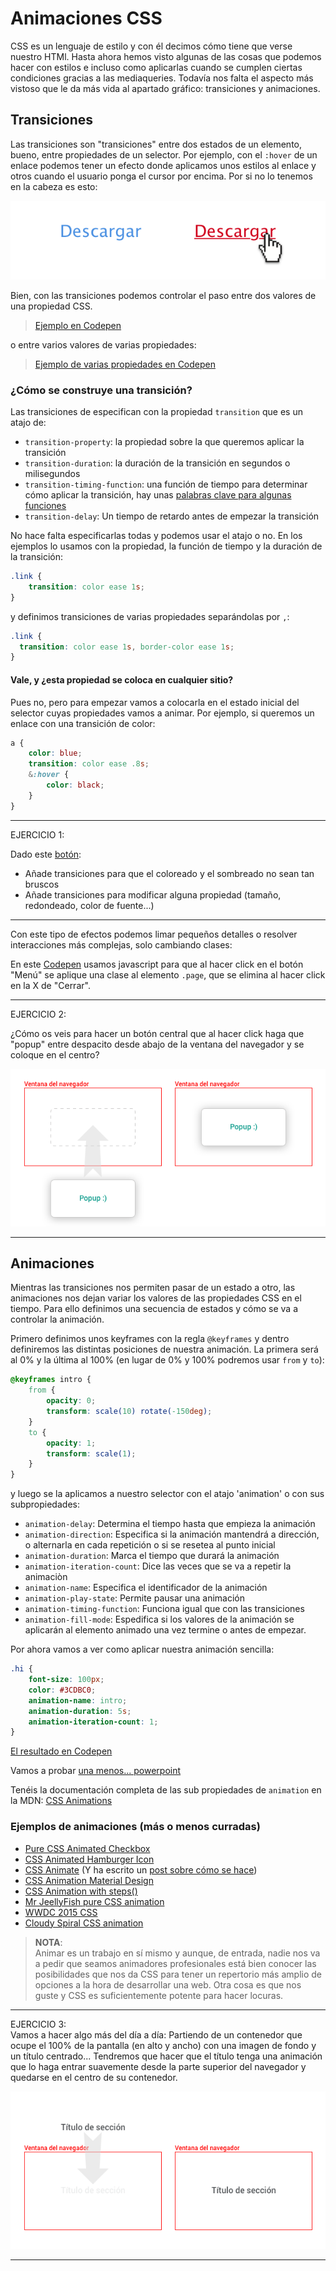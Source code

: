 # Animaciones CSS
CSS es un lenguaje de estilo y con él decimos cómo tiene que verse nuestro HTMl. Hasta ahora hemos visto algunas de las cosas que podemos hacer con estilos e incluso como aplicarlas cuando se cumplen ciertas condiciones gracias a las mediaqueries. Todavía nos falta el aspecto más vistoso que le da más vida al apartado gráfico: transiciones y animaciones.

## Transiciones
Las transiciones son "transiciones" entre dos estados de un elemento, bueno, entre propiedades de un selector. Por ejemplo, con el `:hover` de un enlace podemos tener un efecto donde aplicamos unos estilos al enlace y otros cuando el usuario ponga el cursor por encima. Por si no lo tenemos en la cabeza es esto:  

![Hover básico](assets/images/3-3/hover.png)

Bien, con las transiciones podemos controlar el paso entre dos valores de una propiedad CSS.  
> [Ejemplo en Codepen](https://codepen.io/adalab/pen/baEmxK)

o entre varios valores de varias propiedades:

> [Ejemplo de varias propiedades en Codepen](https://codepen.io/adalab/pen/dJGwPg)

### ¿Cómo se construye una transición?
Las transiciones de especifican con la propiedad `transition` que es un atajo de:
* `transition-property`: la propiedad sobre la que queremos aplicar la transición
* `transition-duration`: la duración de la transición en segundos o milisegundos
* `transition-timing-function`: una función de tiempo para determinar cómo aplicar la transición, hay unas [palabras clave para algunas funciones](https://developer.mozilla.org/en-US/docs/Web/CSS/single-transition-timing-function#Keywords_for_common_timing_functions)
* `transition-delay`: Un tiempo de retardo antes de empezar la transición

No hace falta especificarlas todas y podemos usar el atajo o no. En los ejemplos lo usamos con la propiedad, la función de tiempo y la duración de la transición:
```css
.link {
	transition: color ease 1s;
}
```
y definimos transiciones de varias propiedades separándolas por `,`:
```css
.link {
  transition: color ease 1s, border-color ease 1s;
}
```
#### Vale, y ¿esta propiedad se coloca en cualquier sitio?
Pues no, pero para empezar vamos a colocarla en el estado inicial del selector cuyas propiedades vamos a animar.
Por ejemplo, si queremos un enlace con una transición de color:
```scss
a {
	color: blue;
	transition: color ease .8s;
	&:hover {
		color: black;
	}
}
```
***
EJERCICIO 1:

Dado este [botón](https://codepen.io/adalab/pen/XVXGVN?editors=1100):
- Añade transiciones para que el coloreado y el sombreado no sean tan bruscos
- Añade transiciones para modificar alguna propiedad (tamaño, redondeado, color de fuente...)
***
Con este tipo de efectos podemos limar pequeños detalles o resolver interacciones más complejas, solo cambiando clases:

En este [Codepen](https://codepen.io/adalab/pen/goPZep) usamos javascript para que al hacer click en el botón "Menú" se aplique una clase al elemento `.page`, que se elimina al hacer click en la X de "Cerrar".

***
EJERCICIO 2:

¿Cómo os veis para hacer un botón central que al hacer click haga que "popup" entre despacito desde abajo de la ventana del navegador y se coloque en el centro?

![Ejemplo](assets/images/3-3/popup-transition.png)
***

## Animaciones
Mientras las transiciones nos permiten pasar de un estado a otro, las animaciones nos dejan variar los valores de las propiedades CSS en el tiempo.
Para ello definimos una secuencia de estados y cómo se va a controlar la animación.

Primero definimos unos keyframes con la regla `@keyframes` y dentro definiremos las distintas posiciones de nuestra animación. La primera será al 0% y la última al 100% (en lugar de 0% y 100% podremos usar `from` y `to`):
```css
@keyframes intro {
	from {
		opacity: 0;
		transform: scale(10) rotate(-150deg);
	}
	to {
		opacity: 1;
		transform: scale(1);
	}
}
```
y luego se la aplicamos a nuestro selector con el atajo 'animation' o con sus subpropiedades:
- `animation-delay`: Determina el tiempo  hasta que empieza la animación
- `animation-direction`: Especifica si la animación mantendrá a dirección, o alternarla en cada repetición o si se resetea al punto inicial
- `animation-duration`: Marca el tiempo que durará la animación
- `animation-iteration-count`: Dice las veces que se va a repetir la animaciòn
- `animation-name`: Especifica el identificador de la animación
- `animation-play-state`: Permite pausar una animación
- `animation-timing-function`: Funciona igual que con las transiciones
- `animation-fill-mode`: Espedifica si los valores de la animación se aplicarán al elemento animado una vez termine o antes de empezar.

Por ahora vamos a ver como aplicar nuestra animación sencilla:
```css
.hi {
	font-size: 100px;
	color: #3CDBC0;
	animation-name: intro;
	animation-duration: 5s;
	animation-iteration-count: 1;
}
```

[El resultado en Codepen](https://codepen.io/adalab/pen/qpbwwG)

Vamos a probar [una menos... powerpoint](https://codepen.io/adalab/pen/jYWjVj)

Tenéis la documentación completa de las sub propiedades de `animation` en la MDN: [CSS Animations](https://developer.mozilla.org/en-US/docs/Web/CSS/CSS_Animations)

### Ejemplos de animaciones (más o menos curradas)
- [Pure CSS Animated Checkbox](https://codepen.io/north-of-rapture/pen/rWqega?limit=all&page=2&q=css+animation)
- [CSS Animated Hamburger Icon](https://codepen.io/elijahmanor/pen/Igpoe?q=css+animation&limit=all&type=type-pens)
- [CSS Animate](https://codepen.io/mdd/pen/xEuyG?q=css+animation&limit=all&type=type-pens) (Y ha escrito un [post sobre cómo se hace](https://webdesign.tutsplus.com/tutorials/a-beginners-introduction-to-css-animation--cms-21068))
- [CSS Animation Material Design](https://codepen.io/Michiel/pen/EBtga?limit=all&page=3&q=css+animation)
- [CSS Animation with steps()](https://codepen.io/Guilh/pen/yldGp?limit=all&page=4&q=css+animation)
- [Mr JeellyFish pure CSS animation](https://codepen.io/FabioG/pen/QjLreK?q=css+animation&limit=all&type=type-pens)
- [WWDC 2015 CSS](https://codepen.io/donovanh/pen/pvMeeB?q=css+animation&limit=all&type=type-pens)
- [Cloudy Spiral CSS animation](https://codepen.io/hakimel/pen/aIhkf?q=css+animation&limit=all&type=type-pens)

> **NOTA**:  
> Animar es un trabajo en sí mismo y aunque, de entrada, nadie nos va a pedir que seamos animadores profesionales está bien conocer las posibilidades que nos da CSS para tener un repertorio más amplio de opciones a la hora de desarrollar una web. Otra cosa es que nos guste y CSS es suficientemente potente para hacer locuras.

***
EJERCICIO 3:  
Vamos a hacer algo más del día a día: Partiendo de un contenedor que ocupe el 100% de la pantalla (en alto y ancho) con una imagen de fondo y un título centrado...
Tendremos que hacer que el título tenga una animación que lo haga entrar suavemente desde la parte superior del navegador y quedarse en el centro de su contenedor.

![Ejemplo](assets/images/3-3/title-animation.png)
***
